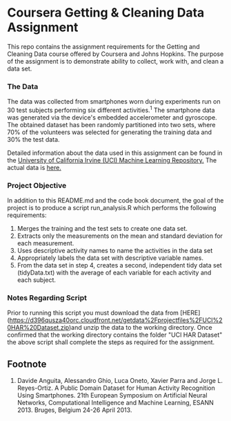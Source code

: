 # Coursera Getting & Cleaning Data Assignment

This repo contains the assignment requirements for the Getting and Cleaning Data course offered by Coursera and Johns Hopkins. The purpose of the assignment is to demonstrate ability to collect, work with, and clean a data set.

### The Data

The data was collected from smartphones worn during experiments run on 30 test subjects performing six different activities.<sup>1</sup> The smartphone data was generated via the device's embedded accelerometer and gyroscope. The obtained dataset has been randomly partitioned into two sets, where 70% of the volunteers was selected for generating the training data and 30% the test data. 

Detailed information about the data used in this assignment can be found in the [University of California Irvine (UCI) Machine Learning Repository.](http://archive.ics.uci.edu/ml/datasets/Human+Activity+Recognition+Using+Smartphones) The actual data is [here.](https://d396qusza40orc.cloudfront.net/getdata%2Fprojectfiles%2FUCI%20HAR%20Dataset.zip)

### Project Objective

In addition to this README.md and the code book document, the goal of the project is to produce a script run_analysis.R which performs the following requirements:

1.  Merges the training and the test sets to create one data set.
2.  Extracts only the measurements on the mean and standard deviation for each measurement.
3.  Uses descriptive activity names to name the activities in the data set
4.  Appropriately labels the data set with descriptive variable names.
5.  From the data set in step 4, creates a second, independent tidy data set (tidyData.txt) with the average of each variable for each activity and each subject.

### Notes Regarding Script

Prior to running this script you must download the data from [HERE] (https://d396qusza40orc.cloudfront.net/getdata%2Fprojectfiles%2FUCI%20HAR%20Dataset.zip)and unzip the data to the working directory.
Once confirmed that the working directory contains the folder "UCI HAR Dataset" the above script shall complete the steps as required for the assignment.


## Footnote
1. Davide Anguita, Alessandro Ghio, Luca Oneto, Xavier Parra and Jorge L. Reyes-Ortiz. A Public Domain Dataset for Human Activity Recognition Using Smartphones. 21th European Symposium on Artificial Neural Networks, Computational Intelligence and Machine Learning, ESANN 2013. Bruges, Belgium 24-26 April 2013.



